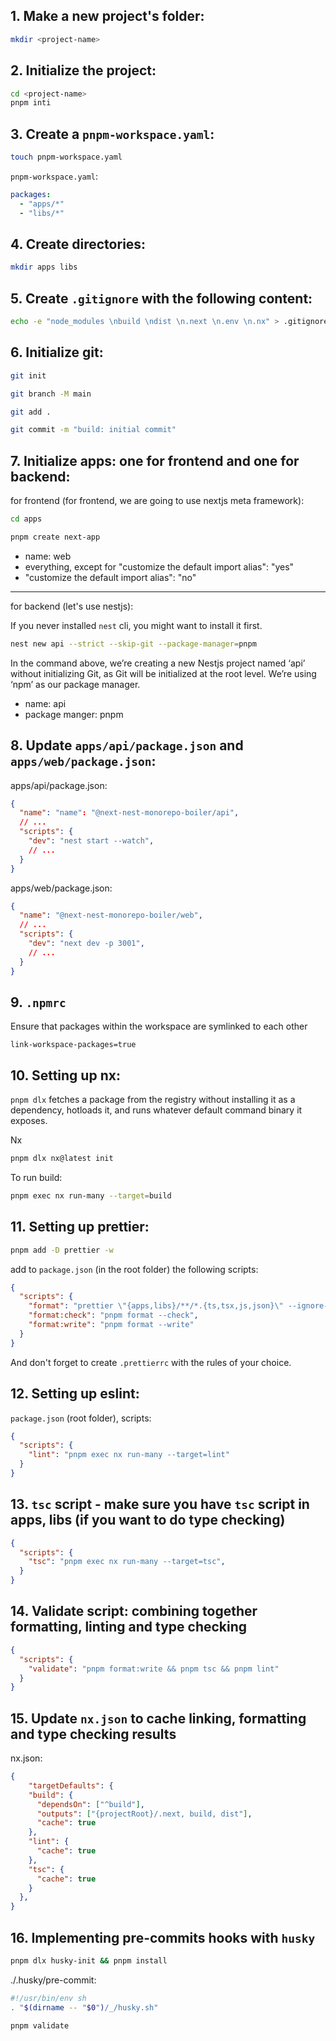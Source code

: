 ## 1. Make a new project's folder:

```bash
mkdir <project-name>
```

## 2. Initialize the project:

```bash
cd <project-name>
pnpm inti
```

## 3. Create a `pnpm-workspace.yaml`:

```bash
touch pnpm-workspace.yaml
```

`pnpm-workspace.yaml`:

```yaml
packages:
  - "apps/*"
  - "libs/*"
```

## 4. Create directories:

```bash
mkdir apps libs
```

## 5. Create `.gitignore` with the following content:

```bash
echo -e "node_modules \nbuild \ndist \n.next \n.env \n.nx" > .gitignore
```

## 6. Initialize git:

```bash
git init
```

```bash
git branch -M main
```

```bash
git add .
```

```bash
git commit -m "build: initial commit"
```

## 7. Initialize apps: one for frontend and one for backend:

for frontend (for frontend, we are going to use nextjs meta framework):

```bash
cd apps
```

```bash
pnpm create next-app
```

- name: web
- everything, except for "customize the default import alias": "yes"
- "customize the default import alias": "no"

---

for backend (let's use nestjs):

If you never installed `nest` cli, you might want to install it first.

```bash
nest new api --strict --skip-git --package-manager=pnpm
```

In the command above, we’re creating a new Nestjs project named ‘api’ without initializing Git, as Git will be initialized at the root level. We’re using ‘npm’ as our package manager.

- name: api
- package manger: pnpm



## 8. Update `apps/api/package.json` and `apps/web/package.json`:


apps/api/package.json:
```json
{
  "name": "name": "@next-nest-monorepo-boiler/api",
  // ...
  "scripts": {
    "dev": "nest start --watch",
    // ...
  }
}
```

apps/web/package.json:
```json
{
  "name": "@next-nest-monorepo-boiler/web",
  // ...
  "scripts": {
    "dev": "next dev -p 3001",
    // ...
  }
}
```

## 9. `.npmrc` 

Ensure that packages within the workspace are symlinked to each other

```.npmrc
link-workspace-packages=true
```

## 10. Setting up nx:

`pnpm dlx` fetches a package from the registry without installing it as a dependency, hotloads it, and runs whatever default command binary it exposes.

Nx

```bash
pnpm dlx nx@latest init
```

To run build:

```bash
pnpm exec nx run-many --target=build
```

## 11. Setting up prettier:

```bash
pnpm add -D prettier -w
```

add to `package.json` (in the root folder) the following scripts:

```json
{
  "scripts": {
    "format": "prettier \"{apps,libs}/**/*.{ts,tsx,js,json}\" --ignore-path .gitignore",
    "format:check": "pnpm format --check",
    "format:write": "pnpm format --write"
  }
}
```

And don't forget to create `.prettierrc` with the rules of your choice.

## 12. Setting up eslint:

`package.json` (root folder), scripts:

```json
{
  "scripts": {
    "lint": "pnpm exec nx run-many --target=lint"
  }
}
```

## 13. `tsc` script - make sure you have `tsc` script in apps, libs (if you want to do type checking)

```json
{
  "scripts": {
    "tsc": "pnpm exec nx run-many --target=tsc",
  }
}
```

## 14. Validate script: combining together formatting, linting and type checking

```json
{
  "scripts": {
    "validate": "pnpm format:write && pnpm tsc && pnpm lint"
  }
}
```

## 15. Update `nx.json` to cache linking, formatting and type checking results

nx.json:

```json
{
    "targetDefaults": {
    "build": {
      "dependsOn": ["^build"],
      "outputs": ["{projectRoot}/.next, build, dist"],
      "cache": true
    },
    "lint": {
      "cache": true
    },
    "tsc": {
      "cache": true
    }
  },
}
```

## 16. Implementing pre-commits hooks with `husky`

```bash
pnpm dlx husky-init && pnpm install
```

./.husky/pre-commit:

```bash
#!/usr/bin/env sh
. "$(dirname -- "$0")/_/husky.sh"

pnpm validate
````